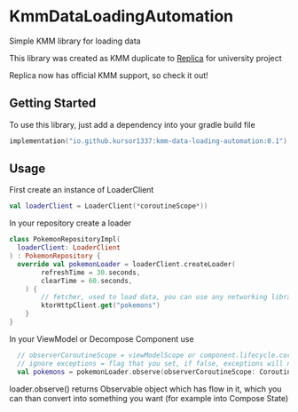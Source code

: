 # KmmDataLoadingAutomation
Simple KMM library for loading data

This library was created as KMM duplicate to [Replica](https://github.com/aartikov/Replica/) for university project

Replica now has official KMM support, so check it out!

## Getting Started
To use this library, just add a dependency into your gradle build file

```kotlin
implementation("io.github.kursor1337:kmm-data-loading-automation:0.1")
```

## Usage
First create an instance of LoaderClient

```kotlin
val loaderClient = LoaderClient(*coroutineScope*))
```

In your repository create a loader
```kotlin
class PokemonRepositoryImpl(
  loaderClient: LoaderClient
) : PokemonRepository {
  override val pokemonLoader = loaderClient.createLoader(
        refreshTime = 30.seconds,
        clearTime = 60.seconds,
    ) {
        // fetcher, used to load data, you can use any networking library
        ktorHttpClient.get("pokemons")
    }
}
```

In your ViewModel or Decompose Component use
```kotlin
  // observerCoroutineScope = viewModelScope or component.lifecycle.coroutineScope(), isObserverActive = stateflow that shows that this observer is still active
  // ignore exceptions = flag that you set, if false, exceptions will not be handled(may be usefull in debugging)
  val pokemons = pokemonLoader.observe(observerCoroutineScope: CoroutineScope, isObserverActive: StateFlow<Boolean>, ignoreExceptions: Boolean)
```

loader.observe() returns Observable object which has flow in it, which you can than convert into something you want (for example into Compose State)
